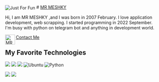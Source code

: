 <img align="center" src="https://user-images.githubusercontent.com/121286220/228952124-4a51bfe9-2ac4-43b9-9ca3-76a1f2640437.svg" alt= "Just For Fun">
# <a href="https://github.com/MR-MESHKY"> MR MESHKY </a>

Hi, I am MR MESHKY ,and I was born in 2007 February.
I love application development, web scrapping. I started programming in 2022 September.
I'm busy with python on telegram bot and anything in development 
world.

<a href="[https://t.me/MR_MESHKY](https://github.com/MR-MESHKY)">
	<img align="left" alt="MR-MESHKY | Telegram" width="32px" src="https://upload.wikimedia.org/wikipedia/commons/thumb/8/83/Telegram_2019_Logo.svg/1200px-Telegram_2019_Logo.svg.png" /> Contact Me
</a>
<br>

## My Favorite Technologies
![](https://img.shields.io/badge/OS-Linux-informational?style=flat&logo=linux&logoColor=white&color=informational)
![](https://img.shields.io/badge/Editor-VsCode-informational?style=flat&logo=visual-studio-code&logoColor=white&color=informational)
![](https://img.shields.io/badge/Code-Python-informational?style=flat&logo=python&logoColor=white&color=informational)
![Ubuntu](https://img.shields.io/badge/Ubuntu-E95420?style=for-the-)
![Python](https://img.shields.io/badge/python-3670A0?style=for-the-badge&logo=python&logoColor=ffdd54)

![](https://github-readme-stats.vercel.app/api/top-langs/?username=MR-MESHKY&count_private=true&layout=compact&theme=transparent)
![](https://github-readme-stats.vercel.app/api?username=MR-MESHKY&show_icons=true&count_private=true&theme=transparent)
